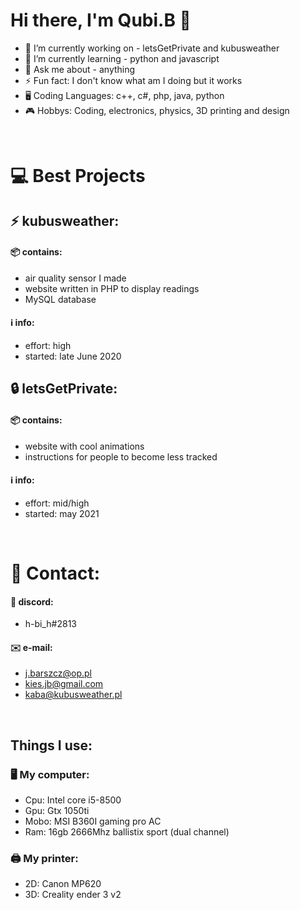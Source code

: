 # Hi there, I'm Qubi.B 👋
  - 🔭 I’m currently working on - letsGetPrivate and kubusweather
  - 🌱 I’m currently learning - python and javascript
  - 💬 Ask me about - anything
  - ⚡ Fun fact: I don't know what am I doing but it works
  - 🖥️ Coding Languages: c++, c#, php, java, python
  - 🎮 Hobbys: Coding, electronics, physics, 3D printing and design

  <br>
  
# 💻 Best Projects
  ## ⚡ kubusweather:
  #### 📦 contains: 
  - air quality sensor I made
  - website written in PHP to display readings
  - MySQL database
  #### ℹ️ info:
  - effort: high
  - started: late June 2020
##  
  ## 🔒 letsGetPrivate:
  #### 📦 contains:
  - website with cool animations
  - instructions for people to become less tracked
  #### ℹ️ info:
  - effort: mid/high
  - started: may 2021

<br>

# 📱 Contact:
#### 💬 discord:
- h-bi_h#2813
#### ✉️ e-mail:
- j.barszcz@op.pl
- kies.jb@gmail.com
- kaba@kubusweather.pl

<br>

## Things I use:
### 🖥️ My computer:
- Cpu: Intel core i5-8500
- Gpu: Gtx 1050ti
- Mobo: MSI B360I gaming pro AC
- Ram: 16gb 2666Mhz ballistix sport (dual channel)

### 🖨️ My printer:
- 2D: Canon MP620
- 3D: Creality ender 3 v2

